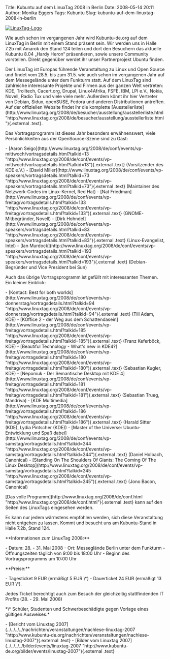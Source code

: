 Title: Kubuntu auf dem LinuxTag 2008 in Berlin
Date: 2008-05-14 20:11
Author: Monika Eggers
Tags: Kubuntu
Slug: kubuntu-auf-dem-linuxtag-2008-in-berlin

[![LinuxTag-Logo](http://www.kubuntu-de.org/files/LinuxTag-Logo-plain-blue-100px.png)](javascript:void(0);/*1210795842524*/)

</p>
Wie auch schon im vergangenen Jahr wird Kubuntu-de.org auf dem LinuxTag
in Berlin mit einem Stand präsent sein. Wir werden uns in Halle 7.2b mit
Amarok den Stand 124 teilen und dort den Besuchern das aktuelle Kubuntu
8.04 „Hardy Heron“ präsentieren, sowie unsere Community vorstellen.
Direkt gegenüber werdet ihr unser Partnerprojekt Ubuntu finden.

</p>
Der LinuxTag ist Europas führende Veranstaltung zu Linux und Open Source
und findet vom 28.5. bis zum 31.5. wie auch schon im vergangenen Jahr
auf dem Messegelände unter dem Funkturm statt. Auf dem LinuxTag sind
zahlreiche interessante Projekte und Firmen aus der ganzen Welt
vertreten: KDE, Trolltech, Cacert.org, Drupal, Linux4Afrika, FSFE, IBM,
LPI e.V., Nokia, Novell, Radio Tux und viele viele mehr. Außerdem könnt
ihr hier Vertreter von Debian, Sidux, openSUSE, Fedora und anderen
Distributionen antreffen. Auf der offiziellen Website findet ihr die
komplette
[Ausstellerliste](http://www.linuxtag.org/2008/de/besucher/ausstellung/ausstellerliste.html "http://www.linuxtag.org/2008/de/besucher/ausstellung/ausstellerliste.html"){.external
.text}.

</p>
<!--break--><!--break-->

Das Vortragsprogramm ist dieses Jahr besonders erwähnenswert, viele
Persönlichkeiten aus der OpenSource-Szene sind zu Gast:

</p>
-   [Aaron
    Seigo](http://www.linuxtag.org/2008/de/conf/events/vp-mittwoch/vortragsdetails.html?talkid=13 "http://www.linuxtag.org/2008/de/conf/events/vp-mittwoch/vortragsdetails.html?talkid=13"){.external
    .text} (Vorsitzender des KDE e.V.)
-   [David
    Miller](http://www.linuxtag.org/2008/de/conf/events/vp-speakers/vortragsdetails.html?talkid=73 "http://www.linuxtag.org/2008/de/conf/events/vp-speakers/vortragsdetails.html?talkid=73"){.external
    .text} (Maintainer des Netzwerk-Codes im Linux-Kernel, Red Hat)
-   [Nat
    Friedman](http://www.linuxtag.org/2008/de/conf/events/vp-freitag/vortragsdetails.html?talkid=133 "http://www.linuxtag.org/2008/de/conf/events/vp-freitag/vortragsdetails.html?talkid=133"){.external
    .text} (GNOME-Mitbegründer, Novell)
-   [Dirk
    Hohndel](http://www.linuxtag.org/2008/de/conf/events/vp-speakers/vortragsdetails.html?talkid=83 "http://www.linuxtag.org/2008/de/conf/events/vp-speakers/vortragsdetails.html?talkid=83"){.external
    .text} (Linux-Evangelist, Intel)
-   [Ian
    Murdock](http://www.linuxtag.org/2008/de/conf/events/vp-speakers/vortragsdetails.html?talkid=193 "http://www.linuxtag.org/2008/de/conf/events/vp-speakers/vortragsdetails.html?talkid=193"){.external
    .text} (Debian-Begründer und Vice President bei Sun)

</p>
Auch das übrige Vortragsprogramm ist gefüllt mit interessanten Themen.
Ein kleiner Einblick:

</p>
-   [Kontact: Best for both
    worlds](http://www.linuxtag.org/2008/de/conf/events/vp-donnerstag/vortragsdetails.html?talkid=94 "http://www.linuxtag.org/2008/de/conf/events/vp-donnerstag/vortragsdetails.html?talkid=94"){.external
    .text} (Till Adam, KDE)
-   [KOffice 2 - der Weg aus dem
    Schattendasein](http://www.linuxtag.org/2008/de/conf/events/vp-freitag/vortragsdetails.html?talkid=185 "http://www.linuxtag.org/2008/de/conf/events/vp-freitag/vortragsdetails.html?talkid=185"){.external
    .text} (Franz Keferböck, KDE)
-   [Beautiful Technology - What's new in
    KDE4?](http://www.linuxtag.org/2008/de/conf/events/vp-freitag/vortragsdetails.html?talkid=180 "http://www.linuxtag.org/2008/de/conf/events/vp-freitag/vortragsdetails.html?talkid=180"){.external
    .text} (Sebastian Kugler, KDE)
-   [Nepomuk - Der Semantische Desktop mit KDE
    4](http://www.linuxtag.org/2008/de/conf/events/vp-freitag/vortragsdetails.html?talkid=181 "http://www.linuxtag.org/2008/de/conf/events/vp-freitag/vortragsdetails.html?talkid=181"){.external
    .text} (Sebastian Trueg, Mandriva)
-   [KDE
    Multimedia](http://www.linuxtag.org/2008/de/conf/events/vp-freitag/vortragsdetails.html?talkid=186 "http://www.linuxtag.org/2008/de/conf/events/vp-freitag/vortragsdetails.html?talkid=186"){.external
    .text} (Harald Sitter (KDE), Lydia Pintscher (KDE))
-   [Master of the Universe: Ubuntu-Entwicklung und Spaß
    dabei](http://www.linuxtag.org/2008/de/conf/events/vp-samstag/vortragsdetails.html?talkid=244 "http://www.linuxtag.org/2008/de/conf/events/vp-samstag/vortragsdetails.html?talkid=244"){.external
    .text} (Daniel Holbach, Canonical)
-   [Standing On The Shoulders Of Giants: The Coming Of The Linux
    Desktop](http://www.linuxtag.org/2008/de/conf/events/vp-samstag/vortragsdetails.html?talkid=245 "http://www.linuxtag.org/2008/de/conf/events/vp-samstag/vortragsdetails.html?talkid=245"){.external
    .text} (Jono Bacon, Canonical)

</p>
[Das volle
Programm](http://www.linuxtag.org/2008/de/conf.html "http://www.linuxtag.org/2008/de/conf.html"){.external
.text} kann auf den Seiten des LinuxTags eingesehen werden.

</p>
Es kann nur jedem wärmstens empfohlen werden, sich diese Veranstaltung
nicht entgehen zu lassen. Kommt und besucht uns am Kubuntu-Stand in
Halle 7.2b, Stand 124.

</p>
**Informationen zum LinuxTag 2008:**

</p>
-   Datum: 28. - 31. Mai 2008
-   Ort: Messeglände Berlin unter dem Funkturm
-   Öffnungszeiten täglich von 9:00 bis 18:00 Uhr
-   Beginn des Vortragsprogramms um 10:00 Uhr

</p>
**Preise:**

</p>
-   Tagesticket 9 EUR (ermäßigt 5 EUR \*)
-   Dauerticket 24 EUR (ermäßigt 13 EUR \*).

</p>
Jedes Ticket berechtigt auch zum Besuch der gleichzeitig stattfindenden
IT Profits (28. - 29. Mai 2008)

</p>
*\* Schüler, Studenten und Schwerbeschädigte gegen Vorlage eines
gültigen Ausweises.*

</p>
-   [Bericht vom Linuxtag
    2007](../../../../nachrichten/veranstaltungen/nachlese-linuxtag-2007 "http://www.kubuntu-de.org/nachrichten/veranstaltungen/nachlese-linuxtag-2007"){.external
    .text}
-   [Bilder vom Linuxtag
    2007](../../../../bilder/events/linuxtag-2007 "http://www.kubuntu-de.org/bilder/events/linuxtag-2007"){.external
    .text}

</p>

